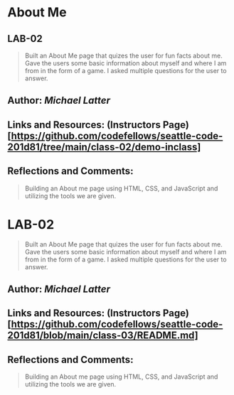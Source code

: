 # About Me

## LAB-02

> Built an About Me page that quizes the user for fun facts about me. Gave the users some basic information about myself and where I am from in the form of a game. I asked multiple questions for the user to answer.

## Author: *Michael Latter*

## Links and Resources: (Instructors Page)[https://github.com/codefellows/seattle-code-201d81/tree/main/class-02/demo-inclass]

## Reflections and Comments:

> Building an About me page using HTML, CSS, and JavaScript and utilizing the tools we are given.




# LAB-02

> Built an About Me page that quizes the user for fun facts about me. Gave the users some basic information about myself and where I am from in the form of a game. I asked multiple questions for the user to answer.

## Author: *Michael Latter*

## Links and Resources: (Instructors Page)[https://github.com/codefellows/seattle-code-201d81/blob/main/class-03/README.md]

## Reflections and Comments:

> Building an About me page using HTML, CSS, and JavaScript and utilizing the tools we are given.




